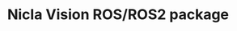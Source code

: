 ---
layout: page
title: Nicla Vision ROS/ROS2 package
description: Detect (and practically track) in the ROS world a laser spot emitted from a common laser pointer.
img: assets/img/nicla_ros.png
redirect: https://github.com/ADVRHumanoids/nicla_vision_ros2
importance: 3
category: ROS
---